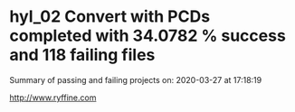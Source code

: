 # hyl_02 Convert with PCDs completed with 34.0782 % success and 118 failing files

Summary of passing and failing projects on: 2020-03-27 at 17:18:19

http://www.ryffine.com

